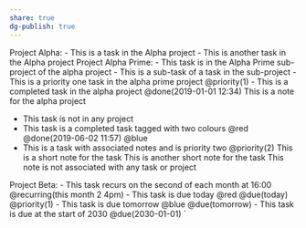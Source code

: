 ```yaml
---
share: true
dg-publish: true
---
```

Project Alpha:
    - This is a task in the Alpha project
    - This is another task in the Alpha project
    Project Alpha Prime:
        - This task is in the Alpha Prime sub-project of the alpha project
            - This is a sub-task of a task in the sub-project
        - This is a priority one task in the alpha prime project @priority(1)
    - This is a completed task in the alpha project @done(2019-01-01 12:34)
    This is a note for the alpha project

- This task is not in any project
- This task is a completed task tagged with two colours @red @done(2019-06-02 11:57) @blue
- This is a task with associated notes and is priority two @priority(2)
    This is a short note for the task
    This is another short note for the task
This note is not associated with any task or project

Project Beta:
    - This task recurs on the second of each month at 16:00 @recurring(this month 2 4pm)
    - This task is due today @red @due(today) @priority(1)
    - This task is due tomorrow @blue @due(tomorrow)
    - This task is due at the start of 2030 @due(2030-01-01)
			`		